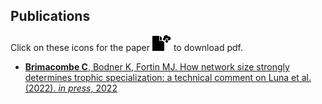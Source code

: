 ## Publications

Click on these icons for the paper <img src="images/file-cloud-download.png"> to download pdf.

* [**Brimacombe C**,  Bodner K, Fortin MJ. How network size strongly determines trophic specialization: a technical comment on
Luna et al. (2022). *in press*, 2022](https://onlinelibrary.wiley.com/doi/pdf/10.1111/ele.14029?casa_token=5F1jhmX0B8cAAAAA:U5gBxvf1oZhjxRKBmcak6mC_UsSzlmP961yj3m4OnxY-kHGZv4nfwoRpyIPU0wKD2pf-Gh_X_Y22RQA)
